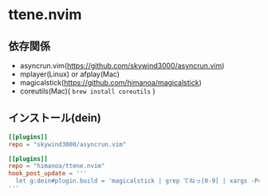 # ttene.nvim

## 依存関係

- asyncrun.vim(https://github.com/skywind3000/asyncrun.vim)
- mplayer(Linux) or afplay(Mac)
- magicalstick(https://github.com/himanoa/magicalstick)
- coreutils(Mac)( `brew install coreutils` )

## インストール(dein)

```dein.toml
[[plugins]]
repo = "skywind3000/asyncrun.vim"

[[plugins]]
repo = "himanoa/ttene.nvim"
hook_post_update = '''
  let g:dein#plugin.build = 'magicalstick | grep てねっ[0-9] | xargs -P4 -In1 wget n1 -P voices/'
'''
```
